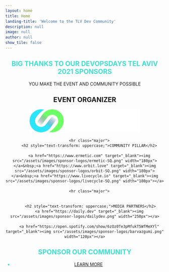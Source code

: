 ```yaml
---
layout: home
title: Home
landing-title: 'Welcome to the TLV Dev Community'
description: null
image: null
author: null
show_tile: false
---
```


<div class="inner">
<h2 style="text-transform: uppercase; color: turquoise; text-align: center;">BIG THANKS TO OUR DEVOPSDAYS TEL AVIV 2021 SPONSORS</h2>
<p style="text-transform: uppercase; text-align: center;">YOU MAKE THE EVENT AND COMMUNITY POSSIBLE</p>


<div class="row">
     <div class="box" style="width: 100%; text-align: center;">
        <h2 style="text-transform: uppercase;">EVENT ORGANIZER</h2>
        <a href="https://cidersecurity.io" target="_blank"><img src="/assets/images/sponsor-logos/cider.png" width="350px"></a>

        <hr class="major">
        <h2 style="text-transform: uppercase;">COMMUNITY PILLAR</h2>

        <a href="https://www.ermetic.com" target="_blank"><img src="/assets/images/sponsor-logos/ermetic-SQ.png" width="180px"></a>&nbsp;<a href="https://www.orbit.love" target="_blank"><img src="/assets/images/sponsor-logos/orbit-SQ.png" width="180px"></a>&nbsp;<a href="https://www.livecycle.io" target="_blank"><img src="/assets/images/sponsor-logos/livecycle-SQ.png" width="180px"></a>

        <hr class="major">


         <h2 style="text-transform: uppercase;">MEDIA PARTNERS</h2>
        <a href="https://daily.dev" target="_blank"><img src="/assets/images/sponsor-logos/dailydev.png" width="250px"></a>

        <a href="https://open.spotify.com/show/6zOz0Te3pMfukT5WfMeXYl" target="_blank"><img src="/assets/images/sponsor-logos/barvazgumi.png" width="120px"></a>

</div>
</div>



<h2 style="text-transform: uppercase; color: turquoise; text-align: center;">SPONSOR OUR COMMUNITY</h2>       
 <ul class="actions" style="text-transform: uppercase; color: turquoise; text-align: center;"><li><a href="sponsor.html" class="button next">LEARN MORE</a></li></ul>
</div>

